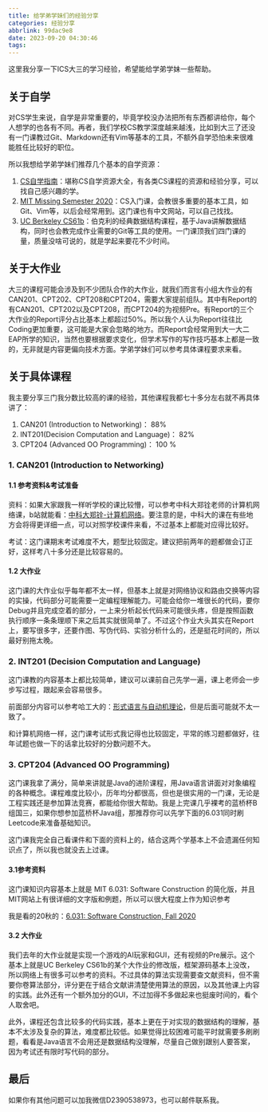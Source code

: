 ```yaml
---
title: 给学弟学妹们的经验分享
categories: 经验分享
abbrlink: 99dac9e8
date: 2023-09-20 04:30:46
tags:
---
```

这里我分享一下ICS大三的学习经验，希望能给学弟学妹一些帮助。

## 关于自学

对CS学生来说，自学是非常重要的，毕竟学校没办法把所有东西都讲给你，每个人想学的也各有不同。再者，我们学校CS教学深度越来越浅，比如到大三了还没有一门课教过Git、Markdown还有Vim等基本的工具，不额外自学恐怕未来很难能胜任比较好的职位。

所以我想给学弟学妹们推荐几个基本的自学资源：

1. [CS自学指南](https://csdiy.wiki/)：堪称CS自学资源大全，有各类CS课程的资源和经验分享，可以找自己感兴趣的学。
2. [MIT Missing Semester 2020](https://missing.csail.mit.edu/2020/)：CS入门课，会教很多重要的基本工具，如Git、Vim等，以后会经常用到。这门课也有中文网站，可以自己找找。
3. [UC Berkeley CS61b](https://sp21.datastructur.es/)：伯克利的经典数据结构课程，基于Java讲解数据结构，同时也会教完成作业需要的Git等工具的使用。一门课顶我们四门课的量，质量没啥可说的，就是学起来要花不少时间。

## 关于大作业

大三的课程可能会涉及到不少团队合作的大作业，就我们而言有小组大作业的有CAN201、CPT202、CPT208和CPT204，需要大家提前组队。其中有Report的有CAN201、CPT202以及CPT208，而CPT204的为视频Pre。有Report的三个大作业的Report评分占比基本上都超过50%。所以我个人认为Report往往比Coding更加重要，这可能是大家会忽略的地方。而Report会经常用到大一大二EAP所学的知识，当然也要根据要求变化，但学术写作的写作技巧基本上都是一致的，无非就是内容更偏向技术方面。学弟学妹们可以参考具体课程要求来看。

## 关于具体课程

我主要分享三门我分数比较高的课的经验，其他课程我都七十多分左右就不再具体讲了：

1. CAN201 (Introduction to Networking)： 88%
2. INT201(Decision Computation and Language)： 82%
3. CPT204 (Advanced OO Programming)： 100 %

### 1. CAN201 (Introduction to Networking) 

#### 1.1 参考资料&考试准备

资料：如果大家跟我一样听学校的课比较懵，可以参考中科大郑铨老师的计算机网络课，b站就能看：[中科大郑铨-计算机网络](https://www.bilibili.com/video/BV1JV411t7ow)。要注意的是，中科大的课在有些地方会将得更详细一点，可以对照学校课件来看，不过基本上都能对应得比较好。

考试：这门课期末考试难度不大，题型比较固定。建议把前两年的题都做会订正好，这样考八十多分还是比较容易的。

#### 1.2 大作业

这门课的大作业似乎每年都不太一样，但基本上就是对网络协议和路由交换等内容的实操，代码部分可能需要一定编程理解能力。可能会给你一堆很长的代码，要你Debug并且完成空着的部分，一上来分析起长代码来可能很头疼，但是按照函数执行顺序一条条理顺下来之后其实就很简单了。不过这个作业大头其实在Report上，要写很多字，还要作图、写伪代码、实验分析什么的，还是挺花时间的，所以最好别拖太晚。

### 2. INT201 (Decision Computation and Language) 

这门课教的内容基本上都比较简单，建议可以课前自己先学一遍，课上老师会一步步写过程，跟起来会容易很多。

前面部分内容可以参考哈工大的：[形式语言与自动机理论](https://www.icourse163.org/course/HIT-1206319802)，但是后面可能就不太一致了。

和计算机网络一样，这门课考试形式我记得也比较固定，平常的练习题都做好，往年试题也做一下的话拿比较好的分数问题不大。

### 3. CPT204 (Advanced OO Programming) 

这门课我拿了满分，简单来讲就是Java的进阶课程，用Java语言讲面对对象编程的各种概念。课程难度比较小，历年均分都很高，但也是很实用的一门课，无论是工程实践还是参加算法竞赛，都能给你很大帮助。我是上完课几乎裸考的蓝桥杯B组国三，如果你想参加蓝桥杯Java组，那推荐你可以先学下面的6.031同时刷Leetcode来准备基础知识。

这门课我完全自己看课件和下面的资料上的，结合这两个学基本上不会遗漏任何知识点了，所以我也就没去上过课。

#### 3.1参考资料

这门课知识内容基本上就是 MIT 6.031: Software Construction 的简化版，并且MIT网站上有很详细的文字版和例题，所以可以很大程度上作为知识参考

我是看的20秋的：[6.031: Software Construction, Fall 2020](http://web.mit.edu/6.031/www/fa20/)

#### 3.2 大作业

我们去年的大作业就是实现一个游戏的AI玩家和GUI，还有视频的Pre展示。这个基本上就是UC Berkeley CS61b的某个大作业的修改版，框架源码基本上没改，所以网络上有很多可以参考的资料。不过具体的算法实现需要查文献资料，但不需要你卷算法部分，评分更在于结合文献讲清楚使用算法的原因，以及其他课上内容的实践。此外还有一个额外加分的GUI，不过加得不多做起来也挺废时间的，看个人取舍吧。

此外，课程还包含比较多的代码实践，基本上更在于对实现的数据结构的理解，基本不太涉及复杂的算法，难度都比较低。如果觉得比较困难可能平时就需要多刷刷题，看看是Java语言不会用还是数据结构没理解，尽量自己做别跟别人要答案，因为考试还有限时写代码的部分。

## 最后

如果你有其他问题可以加我微信D2390538973，也可以邮件联系我。
